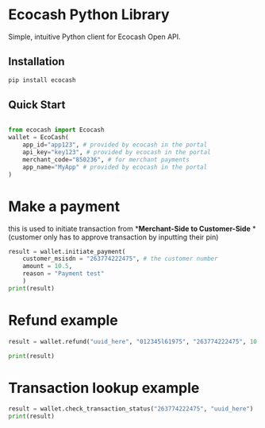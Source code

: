 # Ecocash Python Library

Simple, intuitive Python client for Ecocash Open API.

## Installation

```bash
pip install ecocash
```

## Quick Start

```python

from ecocash import Ecocash
wallet = EcoCash(
    app_id="app123", # provided by ecocash in the portal
    api_key="key123", # provided by ecocash in the portal
    merchant_code="850236", # for merchant payments
    app_name="MyApp" # provided by ecocash in the portal
)
```

# Make a payment

this is used to initiate transaction from ***Merchant-Side to Customer-Side** *(customer only has to approve transaction by inputting their pin)

```python
result = wallet.initiate_payment(
	customer_msisdn = "263774222475", # the customer number 
	amount = 10.5, 
	reason = "Payment test"
	)
print(result)
```

# Refund example

```python
result = wallet.refund("uuid_here", "012345l61975", "263774222475", 10.5, "Vaya Africa", "USD", "Test refund")
```

```python
print(result)
```

# Transaction lookup example

```python
result = wallet.check_transaction_status("263774222475", "uuid_here")
print(result)
```
